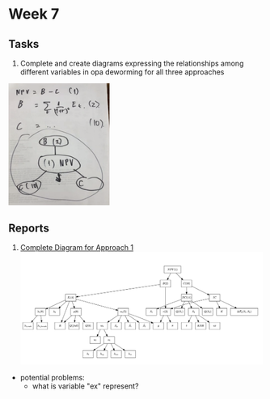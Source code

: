# Week 7

## Tasks
1. Complete and create diagrams expressing the relationships among different variables in opa deworming for all three approaches
<img src = "Week%206/diagram_demo.png" width = "200">

## Reports
1. [Complete Diagram for Approach 1](https://github.com/sophiabai2022/URAP-week-progress/blob/master/04-sophia/Week%207/Diagram_1st_Approach.Rmd)
![](Week%207/Diagram_1st_Approach.png)
  - potential problems:
    - what is variable "ex" represent?
